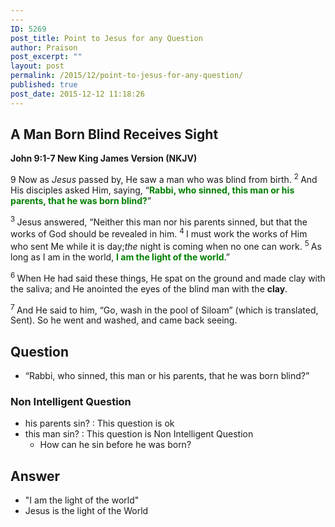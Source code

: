 ```yaml
---
---
ID: 5269
post_title: Point to Jesus for any Question
author: Praison
post_excerpt: ""
layout: post
permalink: /2015/12/point-to-jesus-for-any-question/
published: true
post_date: 2015-12-12 11:18:26
---
```

<h2><strong><span id="en-NKJV-26442" class="text John-9-1">A Man Born Blind Receives Sight</span></strong></h2>
<p class="passage-display"><strong><span class="passage-display-bcv">John 9:1-7
</span><span class="passage-display-version">New King James Version (NKJV)</span></strong></p>
<p class="chapter-1"><span class="text John-9-1"><span class="chapternum">9 </span>Now as <i>Jesus</i> passed by, He saw a man who was blind from birth. </span><span id="en-NKJV-26443" class="text John-9-2"><sup class="versenum">2 </sup>And His disciples asked Him, saying, “<span style="color: #008000;"><strong>Rabbi, who sinned, this man or his parents, that he was born blind?</strong></span>”</span></p>
<span id="en-NKJV-26444" class="text John-9-3"><sup class="versenum">3 </sup>Jesus answered, <span class="woj">“Neither this man nor his parents sinned, but that the works of God should be revealed in him.</span> </span><span id="en-NKJV-26445" class="text John-9-4"><sup class="versenum">4 </sup><span class="woj">I</span><span class="woj"> must work the works of Him who sent Me while it is day;<i>the</i> night is coming when no one can work.</span> </span><span id="en-NKJV-26446" class="text John-9-5"><sup class="versenum">5 </sup><span class="woj">As long as I am in the world, <span style="color: #008000;"><strong>I am the light of the world</strong></span>.”</span></span>

<span id="en-NKJV-26447" class="text John-9-6"><sup class="versenum">6 </sup>When He had said these things, He spat on the ground and made clay with the saliva; and He anointed the eyes of the blind man with the <strong>clay</strong>.</span>

<sup class="versenum">7 </sup>And He said to him, <span class="woj">“Go, wash in the pool of Siloam”</span> (which is translated, Sent). So he went and washed, and came back seeing.
<h2><strong>Question</strong></h2>
<ul>
	<li>“Rabbi, who sinned, this man or his parents, that he was born blind?”</li>
</ul>
<h3><strong>Non Intelligent Question</strong></h3>
<ul>
	<li>his parents sin? : This question is ok</li>
	<li>this man sin? : This question is Non Intelligent Question
<ul>
	<li>How can he sin before he was born?</li>
</ul>
</li>
</ul>
<h2><strong>Answer</strong></h2>
<ul>
	<li>"I am the light of the world"</li>
	<li>Jesus is the light of the World</li>
</ul>